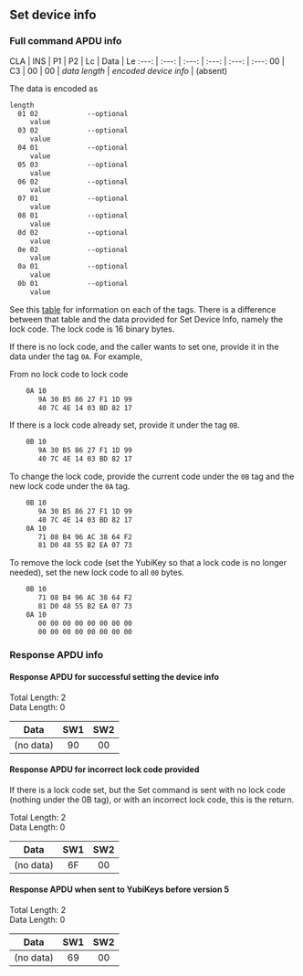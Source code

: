 <!-- Copyright 2021 Yubico AB

Licensed under the Apache License, Version 2.0 (the "License");
you may not use this file except in compliance with the License.
You may obtain a copy of the License at

    http://www.apache.org/licenses/LICENSE-2.0

Unless required by applicable law or agreed to in writing, software
distributed under the License is distributed on an "AS IS" BASIS,
WITHOUT WARRANTIES OR CONDITIONS OF ANY KIND, either express or implied.
See the License for the specific language governing permissions and
limitations under the License. -->

## Set device info

### Full command APDU info

CLA | INS | P1 | P2 | Lc | Data | Le
:---: | :---: | :---: | :---: | :---: | :---:
00 | C3 | 00 | 00 | *data length* | *encoded device info* | (absent)

The data is encoded as

```txt
length
  01 02            --optional
     value
  03 02            --optional
     value
  04 01            --optional
     value
  05 03            --optional
     value
  06 02            --optional
     value
  07 01            --optional
     value
  08 01            --optional
     value
  0d 02            --optional
     value
  0e 02            --optional
     value
  0a 01            --optional
     value
  0b 01            --optional
     value
```

See this [table](../u2f-commands.md#deviceinfoelements) for information
on each of the tags. There is a difference between that table and the
data provided for Set Device Info, namely the lock code. The lock code
is 16 binary bytes.

If there is no lock code, and the caller wants to set one, provide it in
the data under the tag `0A`. For example,

From no lock code to lock code

```txt
    0A 10
       9A 30 B5 86 27 F1 1D 99
       40 7C 4E 14 03 BD 82 17
```

If there is a lock code already set, provide it under the tag `0B`.

```txt
    0B 10
       9A 30 B5 86 27 F1 1D 99
       40 7C 4E 14 03 BD 82 17
```

To change the lock code, provide the current code under the `0B` tag and
the new lock code under the `0A` tag.

```txt
    0B 10
       9A 30 B5 86 27 F1 1D 99
       40 7C 4E 14 03 BD 82 17
    0A 10
       71 08 B4 96 AC 38 64 F2
       81 D0 48 55 B2 EA 07 73
```

To remove the lock code (set the YubiKey so that a lock code is no
longer needed), set the new lock code to all `00` bytes.

```txt
    0B 10
       71 08 B4 96 AC 38 64 F2
       81 D0 48 55 B2 EA 07 73
    0A 10
       00 00 00 00 00 00 00 00
       00 00 00 00 00 00 00 00
```

### Response APDU info

#### Response APDU for successful setting the device info

Total Length: 2\
Data Length: 0

   Data    | SW1 | SW2 
:---------:|:---:|:---:
 (no data) | 90  | 00  

#### Response APDU for incorrect lock code provided

If there is a lock code set, but the Set command is sent with no lock
code (nothing under the 0B tag), or with an incorrect lock code, this
is the return.

Total Length: 2\
Data Length: 0

   Data    | SW1 | SW2 
:---------:|:---:|:---:
 (no data) | 6F  | 00  

#### Response APDU when sent to YubiKeys before version 5

Total Length: 2\
Data Length: 0

   Data    | SW1 | SW2 
:---------:|:---:|:---:
 (no data) | 69  | 00  
